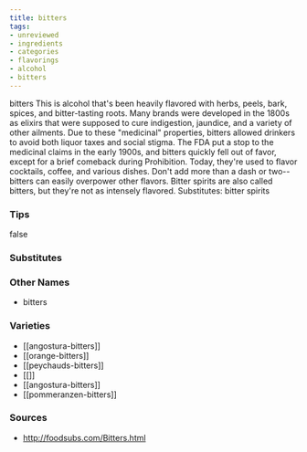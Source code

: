 ```yaml
---
title: bitters
tags:
- unreviewed
- ingredients
- categories
- flavorings
- alcohol
- bitters
---
```

bitters This is alcohol that's been heavily flavored with herbs, peels, bark, spices, and bitter-tasting roots. Many brands were developed in the 1800s as elixirs that were supposed to cure indigestion, jaundice, and a variety of other ailments. Due to these "medicinal" properties, bitters allowed drinkers to avoid both liquor taxes and social stigma. The FDA put a stop to the medicinal claims in the early 1900s, and bitters quickly fell out of favor, except for a brief comeback during Prohibition. Today, they're used to flavor cocktails, coffee, and various dishes. Don't add more than a dash or two--bitters can easily overpower other flavors. Bitter spirits are also called bitters, but they're not as intensely flavored. Substitutes: bitter spirits

### Tips
false

### Substitutes


### Other Names

* bitters

### Varieties

* [[angostura-bitters]]
* [[orange-bitters]]
* [[peychauds-bitters]]
* [[]]
* [[angostura-bitters]]
* [[pommeranzen-bitters]]

### Sources
* http://foodsubs.com/Bitters.html
